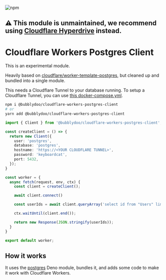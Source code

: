 ![npm](https://img.shields.io/npm/v/@bubblydoo/cloudflare-workers-postgres-client)

## ⚠️ This module is unmaintained, we recommend using [Cloudflare Hyperdrive](https://developers.cloudflare.com/hyperdrive/) instead.

# Cloudflare Workers Postgres Client

This is an experimental module.

Heavily based on [cloudflare/worker-template-postgres](https://github.com/cloudflare/worker-template-postgres), but cleaned up and bundled into a single module.

This needs a Cloudflare Tunnel to your database running. To setup a Cloudflare Tunnel, you can use [this docker-compose.yml](https://github.com/bubblydoo/cloudflare-tunnel-postgres-docker-compose/blob/main/docker-compose.yml).

```bash
npm i @bubblydoo/cloudflare-workers-postgres-client
# or
yarn add @bubblydoo/cloudflare-workers-postgres-client
```

```ts
import { Client } from '@bubblydoo/cloudflare-workers-postgres-client';

const createClient = () => {
  return new Client({
    user: 'postgres',
    database: 'postgres',
    hostname: 'https://<YOUR CLOUDFLARE TUNNEL>',
    password: 'keyboardcat',
    port: 5432,
  });
}

const worker = {
  async fetch(request, env, ctx) {
    const client = createClient();

    await client.connect()

    const userIds = await client.queryArray('select id from "Users" limit 10');

    ctx.waitUntil(client.end());

    return new Response(JSON.stringify(userIds));
  }
}

export default worker;
```

## How it works

It uses the [postgres](https://deno.land/x/postgres@v0.17.0) Deno module, bundles it, and adds some code to make it work with Cloudflare Workers.
